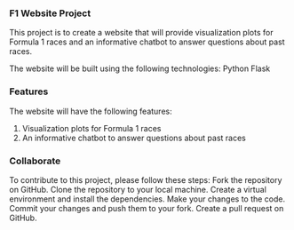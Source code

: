 ### F1 Website Project
This project is to create a website that will provide visualization plots for Formula 1 races and an informative chatbot to answer questions about past races.

The website will be built using the following technologies:
Python
Flask

### Features
The website will have the following features:
1. Visualization plots for Formula 1 races
2. An informative chatbot to answer questions about past races

### Collaborate
To contribute to this project, please follow these steps:
Fork the repository on GitHub.
Clone the repository to your local machine.
Create a virtual environment and install the dependencies.
Make your changes to the code.
Commit your changes and push them to your fork.
Create a pull request on GitHub.
